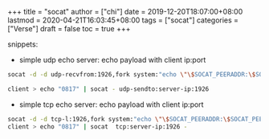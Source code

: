 +++
title = "socat"
author = ["chi"]
date = 2019-12-20T18:07:00+08:00
lastmod = 2020-04-21T16:03:45+08:00
tags = ["socat"]
categories = ["Verse"]
draft = false
toc = true
+++

snippets:

-   simple udp echo server: echo payload with client ip:port

```bash
socat -d -d udp-recvfrom:1926,fork system:"echo \"\$SOCAT_PEERADDR:\$SOCAT_PEERPORT\"; cat"

client > echo "0817" | socat - udp-sendto:server-ip:1926
```

-   simple tcp echo server: echo payload with client ip:port

```bash
socat -d -d tcp-l:1926,fork system:"echo \"\$SOCAT_PEERADDR:\$SOCAT_PEERPORT\"; cat"
client > echo "0817" | socat  tcp:server-ip:1926 -
```